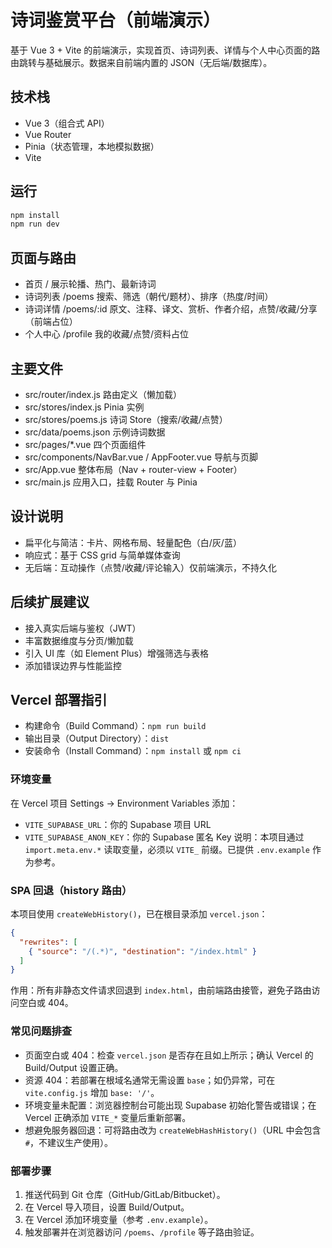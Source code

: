# 诗词鉴赏平台（前端演示）

基于 Vue 3 + Vite 的前端演示，实现首页、诗词列表、详情与个人中心页面的路由跳转与基础展示。数据来自前端内置的 JSON（无后端/数据库）。

## 技术栈
- Vue 3（组合式 API）
- Vue Router
- Pinia（状态管理，本地模拟数据）
- Vite

## 运行
```sh
npm install
npm run dev
```

## 页面与路由
- 首页 /           展示轮播、热门、最新诗词
- 诗词列表 /poems  搜索、筛选（朝代/题材）、排序（热度/时间）
- 诗词详情 /poems/:id 原文、注释、译文、赏析、作者介绍，点赞/收藏/分享（前端占位）
- 个人中心 /profile 我的收藏/点赞/资料占位

## 主要文件
- src/router/index.js 路由定义（懒加载）
- src/stores/index.js  Pinia 实例
- src/stores/poems.js  诗词 Store（搜索/收藏/点赞）
- src/data/poems.json  示例诗词数据
- src/pages/*.vue      四个页面组件
- src/components/NavBar.vue / AppFooter.vue 导航与页脚
- src/App.vue          整体布局（Nav + router-view + Footer）
- src/main.js          应用入口，挂载 Router 与 Pinia

## 设计说明
- 扁平化与简洁：卡片、网格布局、轻量配色（白/灰/蓝）
- 响应式：基于 CSS grid 与简单媒体查询
- 无后端：互动操作（点赞/收藏/评论输入）仅前端演示，不持久化

## 后续扩展建议
- 接入真实后端与鉴权（JWT）
- 丰富数据维度与分页/懒加载
- 引入 UI 库（如 Element Plus）增强筛选与表格
- 添加错误边界与性能监控

## Vercel 部署指引
- 构建命令（Build Command）：`npm run build`
- 输出目录（Output Directory）：`dist`
- 安装命令（Install Command）：`npm install` 或 `npm ci`

### 环境变量
在 Vercel 项目 Settings → Environment Variables 添加：
- `VITE_SUPABASE_URL`：你的 Supabase 项目 URL
- `VITE_SUPABASE_ANON_KEY`：你的 Supabase 匿名 Key
说明：本项目通过 `import.meta.env.*` 读取变量，必须以 `VITE_` 前缀。已提供 `.env.example` 作为参考。

### SPA 回退（history 路由）
本项目使用 `createWebHistory()`，已在根目录添加 `vercel.json`：
```json
{
  "rewrites": [
    { "source": "/(.*)", "destination": "/index.html" }
  ]
}
```
作用：所有非静态文件请求回退到 `index.html`，由前端路由接管，避免子路由访问空白或 404。

### 常见问题排查
- 页面空白或 404：检查 `vercel.json` 是否存在且如上所示；确认 Vercel 的 Build/Output 设置正确。
- 资源 404：若部署在根域名通常无需设置 `base`；如仍异常，可在 `vite.config.js` 增加 `base: '/'`。
- 环境变量未配置：浏览器控制台可能出现 Supabase 初始化警告或错误；在 Vercel 正确添加 `VITE_*` 变量后重新部署。
- 想避免服务器回退：可将路由改为 `createWebHashHistory()`（URL 中会包含 `#`，不建议生产使用）。

### 部署步骤
1. 推送代码到 Git 仓库（GitHub/GitLab/Bitbucket）。
2. 在 Vercel 导入项目，设置 Build/Output。
3. 在 Vercel 添加环境变量（参考 `.env.example`）。
4. 触发部署并在浏览器访问 `/poems`、`/profile` 等子路由验证。